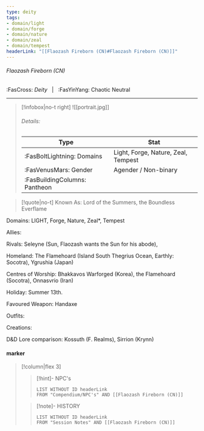 ```yaml
---
type: deity
tags:
- domain/light
- domain/forge
- domain/nature
- domain/zeal
- domain/tempest
headerLink: "[[Flaozash Fireborn (CN)#Flaozash Fireborn (CN)]]"
---
```


###### Flaozash Fireborn (CN)
<span class="sub2">:FasCross: *Deity* &nbsp; | &nbsp; :FasYinYang: Chaotic Neutral</span>
___

> [!infobox|no-t right]
> ![[portrait.jpg]]
> ###### Details:
> | Type | Stat |
> | ---- | ---- |
> | :FasBoltLightning: Domains | Light, Forge, Nature, Zeal, Tempest |
> | :FasVenusMars: Gender | Agender / Non-binary |
> | :FasBuildingColumns: Pantheon |  |

> [!quote|no-t]
>Known As: Lord of the Summers, the Boundless Everflame 

Domains: LIGHT, Forge, Nature, Zeal*, Tempest

Allies: 

Rivals: Seleyne (Sun, Flaozash wants the Sun for his abode),

Homeland: The Flamehoard (Island South Thegrius Ocean, Earthly: Socotra), Ygrushia (Japan)

Centres of Worship: Bhakkavos Warforged (Korea), the Flamehoard (Socotra), Onnasvrio (Iran) 

Holiday: Summer 13th. 

Favoured Weapon: Handaxe

Outfits: 

Creations: 

D&D Lore comparison: Kossuth (F. Realms), Sirrion (Krynn)

#### marker
> [!column|flex 3]
>> [!hint]-  NPC's
>>```dataview
>>LIST WITHOUT ID headerLink
>>FROM "Compendium/NPC's" AND [[Flaozash Fireborn (CN)]] 
>
>>[!note]- HISTORY
>>```dataview
>>LIST WITHOUT ID headerLink
>>FROM "Session Notes" AND [[Flaozash Fireborn (CN)]]